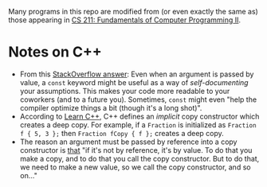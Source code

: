 Many programs in this repo are modified from (or even exactly the same as) those appearing in [CS 211: Fundamentals of Computer Programming II](https://www.mccormick.northwestern.edu/computer-science/academics/courses/descriptions/211.html).

# Notes on C++

- From this [StackOverflow answer](https://stackoverflow.com/a/117557): Even when an argument is passed by value, a `const` keyword might be useful as a way of *self-documenting* your assumptions. This makes your code more readable to your coworkers (and to a future you). Sometimes, `const` might even "help the compiler optimize things a bit (though it's a long shot)".
- According to [Learn C++]([url](https://www.learncpp.com/cpp-tutorial/introduction-to-the-copy-constructor/)https://www.learncpp.com/cpp-tutorial/introduction-to-the-copy-constructor/), C++ defines an *implicit* copy constructor which creates a deep copy. For example, if a `Fraction` is initialized as `Fraction f { 5, 3 };` then `Fraction fCopy { f };` creates a deep copy.
- The reason an argument must be passed by reference into a copy constructor is [that](https://stackoverflow.com/a/2685871) "if it's not by reference, it's by value. To do that you make a copy, and to do that you call the copy constructor. But to do that, we need to make a new value, so we call the copy constructor, and so on…"
